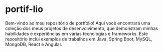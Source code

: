 # portif-lio
Bem-vindo ao meu repositório de portfólio! Aqui você encontrará uma coleção dos meus projetos de desenvolvimento, que demonstram minhas habilidades e experiências em várias tecnologias e frameworks. Este repositório inclui exemplos de trabalhos em Java, Spring Boot, MySQL, MongoDB, React e Angular.
